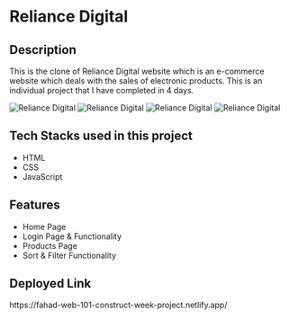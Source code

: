 <h1>Reliance Digital</h1>

<h2>Description</h2>
<p>This is the clone of Reliance Digital website which is an e-commerce website which deals with the sales of electronic products. This is an individual project that I have completed in 4 days.</p>
<img src="https://ibb.co/d5bYgFG" alt="Reliance Digital" border="0">
<img src="https://i.postimg.cc/vmTfGzsg/Screenshot-52.png" alt="Reliance Digital" border="0">
<img src="https://i.postimg.cc/NGmTGFW4/Screenshot-53.png" alt="Reliance Digital" border="0">
<img src="https://i.postimg.cc/DwB1VNt3/Screenshot-54.png" alt="Reliance Digital" border="0">
<h2>Tech Stacks used in this project</h2>
<ul>
<li>HTML</li>
<li>CSS</li>
<li>JavaScript</li>
</ul>

<h2>Features</h2>
<ul>
<li>Home Page</li>
<li>Login Page & Functionality</li>
<li>Products Page</li>
<li>Sort & Filter Functionality</li>
</ul>

<h2>Deployed Link</h2>
<p>https://fahad-web-101-construct-week-project.netlify.app/<p>
